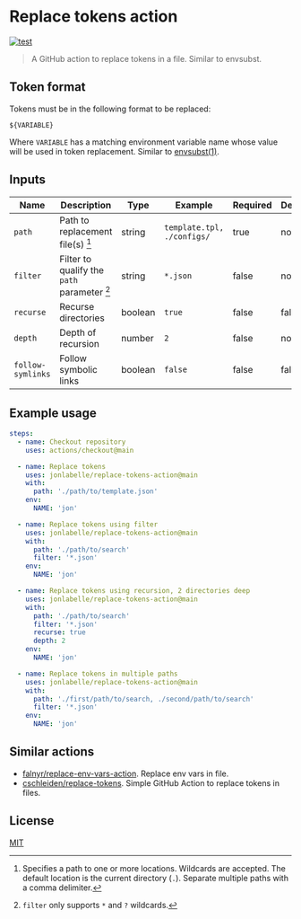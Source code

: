 # Replace tokens action

[![test](https://github.com/jonlabelle/replace-tokens-action/actions/workflows/test.yml/badge.svg)](https://github.com/jonlabelle/replace-tokens-action/actions/workflows/test.yml)

> A GitHub action to replace tokens in a file. Similar to envsubst.

## Token format

Tokens must be in the following format to be replaced:

```console
${VARIABLE}
```

Where `VARIABLE` has a matching environment variable name whose value will be
used in token replacement. Similar to [envsubst\(1\)](https://www.gnu.org/software/gettext/manual/html_node/envsubst-Invocation.html).

## Inputs

| Name              | Description                                 | Type    | Example                    | Required | Default |
| ----------------- | ------------------------------------------- | ------- | -------------------------- | -------- | ------- |
| `path`            | Path to replacement file(s) [^1]            | string  | `template.tpl, ./configs/` | true     | none    |
| `filter`          | Filter to qualify the `path` parameter [^2] | string  | `*.json`                   | false    | none    |
| `recurse`         | Recurse directories                         | boolean | `true`                     | false    | false   |
| `depth`           | Depth of recursion                          | number  | `2`                        | false    | none    |
| `follow-symlinks` | Follow symbolic links                       | boolean | `false`                    | false    | false   |

[^1]: Specifies a path to one or more locations. Wildcards are accepted. The default location is the current directory (`.`). Separate multiple paths with a comma delimiter.
[^2]: `filter` only supports `*` and `?` wildcards.

## Example usage

```yaml
steps:
  - name: Checkout repository
    uses: actions/checkout@main

  - name: Replace tokens
    uses: jonlabelle/replace-tokens-action@main
    with:
      path: './path/to/template.json'
    env:
      NAME: 'jon'

  - name: Replace tokens using filter
    uses: jonlabelle/replace-tokens-action@main
    with:
      path: './path/to/search'
      filter: '*.json'
    env:
      NAME: 'jon'

  - name: Replace tokens using recursion, 2 directories deep
    uses: jonlabelle/replace-tokens-action@main
    with:
      path: './path/to/search'
      filter: '*.json'
      recurse: true
      depth: 2
    env:
      NAME: 'jon'

  - name: Replace tokens in multiple paths
    uses: jonlabelle/replace-tokens-action@main
    with:
      path: './first/path/to/search, ./second/path/to/search'
      filter: '*.json'
    env:
      NAME: 'jon'
```

## Similar actions

- [falnyr/replace-env-vars-action](https://github.com/falnyr/replace-env-vars-action/tree/master). Replace env vars in file.
- [cschleiden/replace-tokens](https://github.com/marketplace/actions/replace-tokens). Simple GitHub Action to replace tokens in files.

## License

[MIT](LICENSE)
